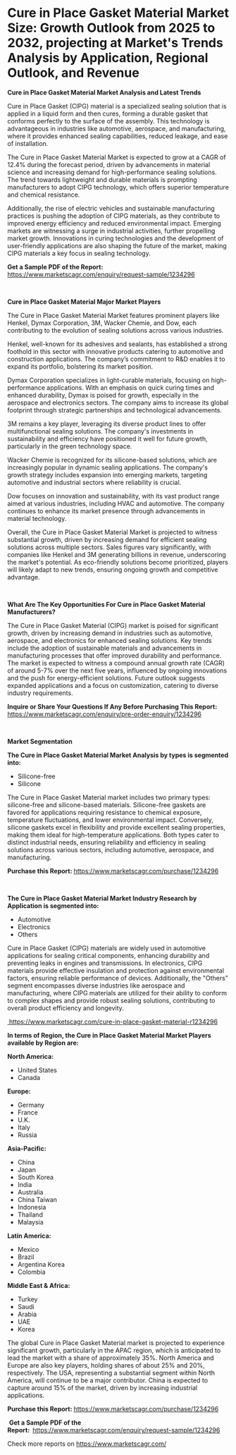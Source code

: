 <p><h1>Cure in Place Gasket Material Market Size: Growth Outlook from 2025 to 2032, projecting at Market's Trends Analysis by Application, Regional Outlook, and Revenue</h1></p><p><strong>Cure in Place Gasket Material Market Analysis and Latest Trends</strong></p>
<p><p>Cure in Place Gasket (CIPG) material is a specialized sealing solution that is applied in a liquid form and then cures, forming a durable gasket that conforms perfectly to the surface of the assembly. This technology is advantageous in industries like automotive, aerospace, and manufacturing, where it provides enhanced sealing capabilities, reduced leakage, and ease of installation.</p><p>The Cure in Place Gasket Material Market is expected to grow at a CAGR of 12.4% during the forecast period, driven by advancements in material science and increasing demand for high-performance sealing solutions. The trend towards lightweight and durable materials is prompting manufacturers to adopt CIPG technology, which offers superior temperature and chemical resistance.</p><p>Additionally, the rise of electric vehicles and sustainable manufacturing practices is pushing the adoption of CIPG materials, as they contribute to improved energy efficiency and reduced environmental impact. Emerging markets are witnessing a surge in industrial activities, further propelling market growth. Innovations in curing technologies and the development of user-friendly applications are also shaping the future of the market, making CIPG materials a key focus in sealing technology.</p></p>
<p><strong>Get a Sample PDF of the Report:&nbsp;</strong> <a href="https://www.marketscagr.com/enquiry/request-sample/1234296?utm_campaign=2246&utm_medium=2&utm_source=Github&utm_content=ia&utm_term=02022025&utm_id=cure-in-place-gasket-material">https://www.marketscagr.com/enquiry/request-sample/1234296</a></p>
<p>&nbsp;</p>
<p><strong>Cure in Place Gasket Material Major Market Players</strong></p>
<p><p>The Cure in Place Gasket Material Market features prominent players like Henkel, Dymax Corporation, 3M, Wacker Chemie, and Dow, each contributing to the evolution of sealing solutions across various industries. </p><p>Henkel, well-known for its adhesives and sealants, has established a strong foothold in this sector with innovative products catering to automotive and construction applications. The company’s commitment to R&D enables it to expand its portfolio, bolstering its market position.</p><p>Dymax Corporation specializes in light-curable materials, focusing on high-performance applications. With an emphasis on quick curing times and enhanced durability, Dymax is poised for growth, especially in the aerospace and electronics sectors. The company aims to increase its global footprint through strategic partnerships and technological advancements.</p><p>3M remains a key player, leveraging its diverse product lines to offer multifunctional sealing solutions. The company's investments in sustainability and efficiency have positioned it well for future growth, particularly in the green technology space.</p><p>Wacker Chemie is recognized for its silicone-based solutions, which are increasingly popular in dynamic sealing applications. The company's growth strategy includes expansion into emerging markets, targeting automotive and industrial sectors where reliability is crucial.</p><p>Dow focuses on innovation and sustainability, with its vast product range aimed at various industries, including HVAC and automotive. The company continues to enhance its market presence through advancements in material technology.</p><p>Overall, the Cure in Place Gasket Material Market is projected to witness substantial growth, driven by increasing demand for efficient sealing solutions across multiple sectors. Sales figures vary significantly, with companies like Henkel and 3M generating billions in revenue, underscoring the market's potential. As eco-friendly solutions become prioritized, players will likely adapt to new trends, ensuring ongoing growth and competitive advantage.</p></p>
<p>&nbsp;</p>
<p><strong>What Are The Key Opportunities For Cure in Place Gasket Material Manufacturers?</strong></p>
<p><p>The Cure in Place Gasket Material (CIPG) market is poised for significant growth, driven by increasing demand in industries such as automotive, aerospace, and electronics for enhanced sealing solutions. Key trends include the adoption of sustainable materials and advancements in manufacturing processes that offer improved durability and performance. The market is expected to witness a compound annual growth rate (CAGR) of around 5-7% over the next five years, influenced by ongoing innovations and the push for energy-efficient solutions. Future outlook suggests expanded applications and a focus on customization, catering to diverse industry requirements.</p></p>
<p><strong>Inquire or Share Your Questions If Any Before Purchasing This Report:</strong> <a href="https://www.marketscagr.com/enquiry/pre-order-enquiry/1234296?utm_campaign=2246&utm_medium=2&utm_source=Github&utm_content=ia&utm_term=02022025&utm_id=cure-in-place-gasket-material">https://www.marketscagr.com/enquiry/pre-order-enquiry/1234296</a></p>
<p>&nbsp;</p>
<p><strong>Market Segmentation</strong></p>
<p><strong>The Cure in Place Gasket Material Market Analysis by types is segmented into:</strong></p>
<p><ul><li>Silicone-free</li><li>Silicone</li></ul></p>
<p><p>The Cure in Place Gasket Material market includes two primary types: silicone-free and silicone-based materials. Silicone-free gaskets are favored for applications requiring resistance to chemical exposure, temperature fluctuations, and lower environmental impact. Conversely, silicone gaskets excel in flexibility and provide excellent sealing properties, making them ideal for high-temperature applications. Both types cater to distinct industrial needs, ensuring reliability and efficiency in sealing solutions across various sectors, including automotive, aerospace, and manufacturing.</p></p>
<p><strong>Purchase this Report:&nbsp;</strong><a href="https://www.marketscagr.com/purchase/1234296?utm_campaign=2246&utm_medium=2&utm_source=Github&utm_content=ia&utm_term=02022025&utm_id=cure-in-place-gasket-material">https://www.marketscagr.com/purchase/1234296</a></p>
<p>&nbsp;</p>
<p><strong>The Cure in Place Gasket Material Market Industry Research by Application is segmented into:</strong></p>
<p><ul><li>Automotive</li><li>Electronics</li><li>Others</li></ul></p>
<p><p>Cure in Place Gasket (CIPG) materials are widely used in automotive applications for sealing critical components, enhancing durability and preventing leaks in engines and transmissions. In electronics, CIPG materials provide effective insulation and protection against environmental factors, ensuring reliable performance of devices. Additionally, the "Others" segment encompasses diverse industries like aerospace and manufacturing, where CIPG materials are utilized for their ability to conform to complex shapes and provide robust sealing solutions, contributing to overall product efficiency and longevity.</p></p>
<p><a href="https://www.marketscagr.com/cure-in-place-gasket-material-r1234296?utm_campaign=2246&utm_medium=2&utm_source=Github&utm_content=ia&utm_term=02022025&utm_id=cure-in-place-gasket-material">&nbsp;https://www.marketscagr.com/cure-in-place-gasket-material-r1234296</a></p>
<p><strong>In terms of Region, the Cure in Place Gasket Material Market Players available by Region are:</strong></p>
<p>
    <p> <strong> North America: </strong>
        <ul>
            <li>United States</li>
            <li>Canada</li>
        </ul>
        </p> 
    <p> <strong> Europe: </strong>
        <ul>
            <li>Germany</li>
            <li>France</li>
            <li>U.K.</li>
            <li>Italy</li>
            <li>Russia</li>
        </ul>
        </p> 
    <p> <strong> Asia-Pacific: </strong>
        <ul>
            <li>China</li>
            <li>Japan</li>
            <li>South Korea</li>
            <li>India</li>
            <li>Australia</li>
            <li>China Taiwan</li>
            <li>Indonesia</li>
            <li>Thailand</li>
            <li>Malaysia</li>
        </ul>
        </p> 
    <p> <strong> Latin America: </strong>
        <ul>
            <li>Mexico</li>
            <li>Brazil</li>
            <li>Argentina Korea</li>
            <li>Colombia</li>
        </ul>
        </p> 
    <p> <strong> Middle East & Africa: </strong>
        <ul>
            <li>Turkey</li>
            <li>Saudi</li>
            <li>Arabia</li>
            <li>UAE</li>
            <li>Korea</li>
        </ul>
    </p>
    </p>
<p><p>The global Cure in Place Gasket Material market is projected to experience significant growth, particularly in the APAC region, which is anticipated to lead the market with a share of approximately 35%. North America and Europe are also key players, holding shares of about 25% and 20%, respectively. The USA, representing a substantial segment within North America, will continue to be a major contributor. China is expected to capture around 15% of the market, driven by increasing industrial applications.</p></p>
<p><strong>Purchase this Report: </strong><a href="https://www.marketscagr.com/purchase/1234296?utm_campaign=2246&utm_medium=2&utm_source=Github&utm_content=ia&utm_term=02022025&utm_id=cure-in-place-gasket-material">https://www.marketscagr.com/purchase/1234296</a></p>
<p>&nbsp;<strong>Get a Sample PDF of the Report:&nbsp;&nbsp;</strong><a href="https://www.marketscagr.com/enquiry/request-sample/1234296?utm_campaign=2246&utm_medium=2&utm_source=Github&utm_content=ia&utm_term=02022025&utm_id=cure-in-place-gasket-material">https://www.marketscagr.com/enquiry/request-sample/1234296</a></p>
<p><strong></strong></p>
<p>Check more reports on <a href="https://www.marketscagr.com/?utm_campaign=2246&utm_medium=2&utm_source=Github&utm_content=ia&utm_term=02022025&utm_id=cure-in-place-gasket-material">https://www.marketscagr.com/</a></p>